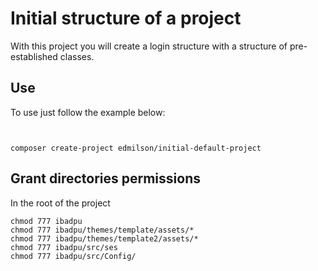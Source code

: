 # Initial structure of a project

 With this project you will create a login structure with a structure of pre-established classes.

 ## Use

 To use just follow the example below:
```php

```
```shell

composer create-project edmilson/initial-default-project

```

## Grant directories permissions

In the root of the project

```shell
chmod 777 ibadpu
chmod 777 ibadpu/themes/template/assets/*
chmod 777 ibadpu/themes/template2/assets/*
chmod 777 ibadpu/src/ses
chmod 777 ibadpu/src/Config/
```
